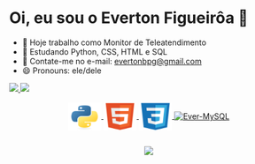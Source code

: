<h1>Oi, eu sou o Everton Figueirôa 👋</h1>

* 🔭 Hoje trabalho como Monitor de Teleatendimento 
* 🌱 Estudando Python, CSS, HTML e SQL 
* 👯 Contate-me no e-mail: evertonbpg@gmail.com
* 😄 Pronouns: ele/dele

<div>
  <a href="https://github.com/EvertonFigueiroa">
  <img height="160em" src="https://github-readme-stats.vercel.app/api?username=evertonfigueiroa&show_icons=true&theme=dark&include_all_commits=true&count_private=true"/>
  <img height="160em" src="https://github-readme-stats.vercel.app/api/top-langs/?username=evertonfigueiroa&layout=compact&langs_count=7&theme=dark"/>
</div>
<div align="center" style="display: inline_block"><br>
  <img align="center" alt="Ever-Python" height="50" width="60" src="https://raw.githubusercontent.com/devicons/devicon/master/icons/python/python-original.svg">
  <img align="center" alt="Ever-HTML" height="50" width="60" src="https://raw.githubusercontent.com/devicons/devicon/master/icons/html5/html5-original.svg">
  <img align="center" alt="Ever-CSS" height="50" width="60" src="https://raw.githubusercontent.com/devicons/devicon/master/icons/css3/css3-original.svg">
  <img align="center" alt="Ever-MySQL" height="50" width="60" src="https://cdn.jsdelivr.net/gh/devicons/devicon/icons/mysql/mysql-original-wordmark.svg" />
          
  
 ##
 
<div align="center"> 
  <a href="https://www.linkedin.com/in/evertonfigueiroa" target="_blank"><img src="https://img.shields.io/badge/-LinkedIn-%230077B5?style=for-the-badge&logo=linkedin&logoColor=white" target="_blank"> </a> 
</div>
